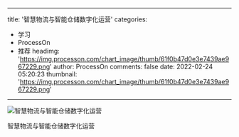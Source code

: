 
---
title: '智慧物流与智能仓储数字化运营'
categories: 
 - 学习
 - ProcessOn
 - 推荐
headimg: 'https://img.processon.com/chart_image/thumb/61f0b47d0e3e7439ae967229.png'
author: ProcessOn
comments: false
date: 2022-02-24 05:20:23
thumbnail: 'https://img.processon.com/chart_image/thumb/61f0b47d0e3e7439ae967229.png'
---

<div>   
<img class="thumb" alt="智慧物流与智能仓储数字化运营" src="https://img.processon.com/chart_image/thumb/61f0b47d0e3e7439ae967229.png" referrerpolicy="no-referrer">
<p>智慧物流与智能仓储数字化运营</p>  
</div>
            